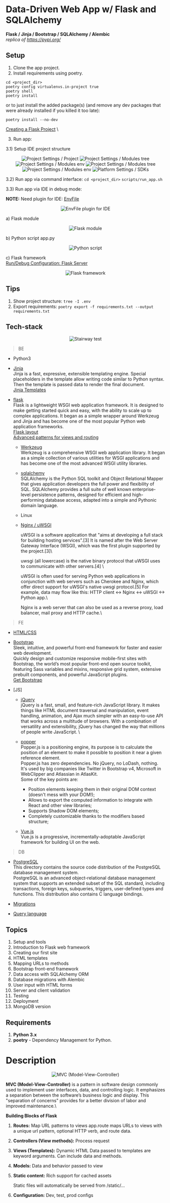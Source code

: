 # Data-Driven Web App w/ Flask and SQLAlchemy
**Flask / Jinja / Bootstrap / SQLAlchemy / Alembic** \
*replica of https://pypi.org/*



## Setup
1) Clone the app project.
2) Install requirements using poetry.
```
cd <project_dir>
poetry config virtualenvs.in-project true
poetry shell
poetry install
```
or to just install the added package(s) (and remove any dev packages that were already installed if you killed it too late):
```
poetry install --no-dev
```

[Creating a Flask Project](https://www.jetbrains.com/help/pycharm/creating-flask-project.html) \

3) Run app:

3.1) Setup IDE project structure
<p align="center">
<img src="assets/pr-1.png" alt="Project Settings / Project">
<img src="assets/pr-2.png" alt="Project Settings / Modules tree">
<img src="assets/pr-3.png" alt="Project Settings / Modules env">
<img src="assets/pr-4.png" alt="Project Settings / Modules tree">
<img src="assets/pr-5.png" alt="Project Settings / Modules env">
<img src="assets/pr-6.png" alt="Platform Settings / SDKs">
</p>

3.2) Run app via command interface:
`cd <project_dir>`
`scripts/run_app.sh`

3.3) Run app via IDE in debug mode:

**NOTE:**
Need plugin for IDE:
[EnvFile](https://plugins.jetbrains.com/plugin/7861-envfile)
<p align="center">
<img src="assets/ide-1.png" alt="EnvFile plugin for IDE">
</p>

a) Flask module
<p align="center">
<img src="assets/ide-2.png" alt="Flask module">
</p>

b) Python script app.py
<p align="center">
<img src="assets/ide-3.png" alt="Python script">
</p>

c) Flask framework \
[Run/Debug Configuration: Flask Server](https://www.jetbrains.com/help/pycharm/run-debug-configuration-flask-server.html)

<p align="center">
<img src="assets/ide-4.png" alt="Flask framework">
</p>



## Tips
1) Show project structure: `tree -I .env`
2) Export requirements:
`poetry export -f requirements.txt --output requirements.txt`

## Tech-stack
<p align="center">
<img src="assets/diagram.png" alt="Stairway test">
</p>

> BE
- Python3


- [Jinja](https://github.com/pallets/jinja) \
  Jinja is a fast, expressive, extensible templating engine. Special placeholders in the template allow writing code similar to Python syntax. Then the template is passed data to render the final document. \
  [Jinja Templates](https://jinja.palletsprojects.com/en/3.0.x/templates/)


- [flask](https://github.com/pallets/flask) \
  Flask is a lightweight WSGI web application framework. It is designed to make getting started quick and easy, with the ability to scale up to complex applications. It began as a simple wrapper around Werkzeug and Jinja and has become one of the most popular Python web application frameworks. \
   [Flask layout](https://flask.palletsprojects.com/en/2.0.x/tutorial/layout/) \
   [Advanced patterns for views and routing](http://exploreflask.com/en/latest/views.html) 


  - [Werkzeug](https://github.com/pallets/werkzeug) \
    Werkzeug is a comprehensive WSGI web application library. It began as a simple collection of various utilities for WSGI applications and has become one of the most advanced WSGI utility libraries.


  - [sqlalchemy](https://github.com/sqlalchemy/sqlalchemy) \
    SQLAlchemy is the Python SQL toolkit and Object Relational Mapper that gives application developers the full power and flexibility of SQL. SQLAlchemy provides a full suite of well known enterprise-level persistence patterns, designed for efficient and high-performing database access, adapted into a simple and Pythonic domain language.


  - Linux


  - [Nginx / uWSGI]()

    <p>uWSGI is a software application that "aims at developing a full stack for building hosting services".[3] It is named after the Web Server Gateway Interface (WSGI), which was the first plugin supported by the project.[3]\
    <p>uwsgi (all lowercase) is the native binary protocol that uWSGI uses to communicate with other servers.[4] \
    <p> uWSGI is often used for serving Python web applications in conjunction with web servers such as Cherokee and Nginx, which offer direct support for uWSGI's native uwsgi protocol.[5] For example, data may flow like this: HTTP client ↔ Nginx ↔ uWSGI ↔ Python app.\
    <p> Nginx is a web server that can also be used as a reverse proxy, load balancer, mail proxy and HTTP cache.\

> FE

- [HTML/CSS]()


- [Bootstrap](https://github.com/twbs/bootstrap) \
  Sleek, intuitive, and powerful front-end framework for faster and easier web development. \
  Quickly design and customize responsive mobile-first sites with Bootstrap, the world’s most popular front-end open source toolkit, featuring Sass variables and mixins, responsive grid system, extensive prebuilt components, and powerful JavaScript plugins. \
  [Get Bootstrap](https://getbootstrap.com/docs/5.1/getting-started/download/)


- [JS] 
  - [jQuery](https://jquery.com/) \
  jQuery is a fast, small, and feature-rich JavaScript library. It makes things like HTML document traversal and manipulation, event handling, animation, and Ajax much simpler with an easy-to-use API that works across a multitude of browsers. With a combination of versatility and extensibility, jQuery has changed the way that millions of people write JavaScript. \
  
  - [popper](https://popper.js.org/) \
  Popper.js is a positioning engine, its purpose is to calculate the position of an element to make it possible to position it near a given reference element. \
  Popper.js has zero dependencies. No jQuery, no LoDash, nothing.
    It's used by big companies like Twitter in Bootstrap v4, Microsoft in WebClipper and Atlassian in AtlasKit. \
  Some of the key points are:
    - Position elements keeping them in their original DOM context (doesn't mess with your DOM!);
    - Allows to export the computed information to integrate with React and other view libraries;
    - Supports Shadow DOM elements;
    - Completely customizable thanks to the modifiers based structure;

  - [Vue.js](https://github.com/vuejs/vue) \
    Vue.js is a progressive, incrementally-adoptable JavaScript framework for building UI on the web. 


> DB

- [PostgreSQL](https://github.com/postgres/postgres) \
  This directory contains the source code distribution of the PostgreSQL
  database management system. \
  PostgreSQL is an advanced object-relational database management system
  that supports an extended subset of the SQL standard, including
  transactions, foreign keys, subqueries, triggers, user-defined types
  and functions.  This distribution also contains C language bindings. 


- [Migrations]() 



- [Query language]() 



## Topics
1) Setup and tools
2) Introduction to Flask web framework
3) Creating our first site
4) HTML templates
5) Mapping URLs to methods
6) Bootstrap front-end framework
7) Data access with SQLAlchemy ORM
8) Database migrations with Alembic
9) User input with HTML forms
10) Server and client validation
11) Testing
12) Deployment
13) MongoDB version

## Requirements
1) **Python 3.x**
2) **poetry** - Dependency Management for Python.

# Description
<p align="center">
<img src="assets/model-view-controller.png" alt="MVC (Model-View-Controller)">
</p>

**MVC (Model-View-Controller)** is a pattern in software design commonly used to implement user interfaces, data, and controlling logic. It emphasizes a separation between the software’s business logic and display. This "separation of concerns" provides for a better division of labor and improved maintenance.\

**Building Blocks of Flask**
1) **Routes:** Map URL patterns to views
   app.route maps URLs to views with a unique url pattern,
   optional HTTP verb, and route data.


2) **Controllers (View methods):** Process request


3) **Views (Templates):** Dynamic HTML
   Data passed to templates are keyword arguments.
   Can include data and methods.


4) **Models:** Data and behavior passed to view


5) **Static content:** Rich support for cached assets

   Static files will automatically be served from /static/...


6) **Configuration:** Dev, test, prod configs
